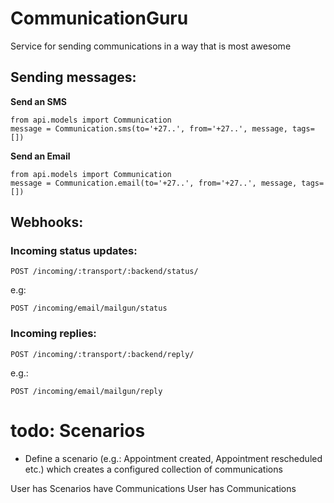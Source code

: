 # CommunicationGuru
Service for sending communications in a way that is most awesome

## Sending messages:

**Send an SMS**

```
from api.models import Communication
message = Communication.sms(to='+27..', from='+27..', message, tags=[])
```

**Send an Email**

```
from api.models import Communication
message = Communication.email(to='+27..', from='+27..', message, tags=[])
```

## Webhooks:

### Incoming status updates:

`POST /incoming/:transport/:backend/status/`

e.g:

`POST /incoming/email/mailgun/status`

### Incoming replies:

`POST /incoming/:transport/:backend/reply/`

e.g.:

`POST /incoming/email/mailgun/reply`


# todo: Scenarios

* Define a scenario (e.g.: Appointment created, Appointment rescheduled etc.) which creates a configured collection of communications

User has Scenarios have Communications
User has Communications